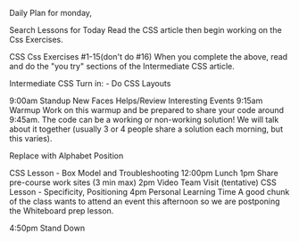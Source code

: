 Daily Plan for monday, 

Search Lessons for Today Read the CSS article then begin working on the Css Exercises.

CSS Css Exercises #1-15(don't do #16) When you complete the above, read and do the "you try" sections of the Intermediate CSS article.

Intermediate CSS Turn in: - Do CSS Layouts

9:00am Standup New Faces Helps/Review Interesting Events 9:15am Warmup Work on this warmup and be prepared to share your code around 9:45am. The code can be a working or non-working solution! We will talk about it together (usually 3 or 4 people share a solution each morning, but this varies).

Replace with Alphabet Position

CSS Lesson - Box Model and Troubleshooting 12:00pm Lunch 1pm Share pre-course work sites (3 min max) 2pm Video Team Visit (tentative) CSS Lesson - Specificity, Positioning 4pm Personal Learning Time A good chunk of the class wants to attend an event this afternoon so we are postponing the Whiteboard prep lesson.

4:50pm Stand Down
